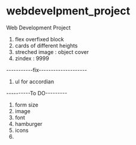 # webdevelpment_project
Web Development Project 
1. flex overfixed block
2. cards of different heights
3. streched image : object cover 
4. zindex : 9999


-----------fix--------------------
1. ul for accordian



----------To DO---------
1. form size
2. image
3. font
4. hamburger
5. icons
6. 